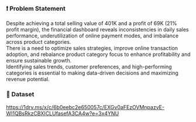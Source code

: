 ### ❗ Problem Statement

Despite achieving a total selling value of 401K and a profit of 69K (21% profit margin), the financial dashboard reveals inconsistencies in daily sales performance, underutilization of online payment modes, and imbalance across product categories.  
There is a need to optimize sales strategies, improve online transaction adoption, and rebalance product category focus to enhance profitability and ensure sustainable growth.  
Identifying sales trends, customer preferences, and high-performing categories is essential to making data-driven decisions and maximizing revenue potential.

### 📂 Dataset
https://1drv.ms/x/c/6b0eebc2e650057c/EXGv0aFEzOVMnpazvE-WI1QBsRkzCBXICLUfasefA3CA4w?e=3x4YNU


